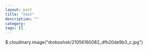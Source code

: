 ```yaml
---
layout: post
title: "test"
description: ""
category: 
tags: []
---
```


$.cloudinary.image("droboshok/21056160082_dfb20de9b3_c.jpg")